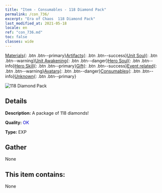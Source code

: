 ```yaml
---
title: "Item - Consumables - 118 Diamond Pack"
permalink: /con_736/
excerpt: "Era of Chaos  118 Diamond Pack"
last_modified_at: 2021-05-18
locale: en
ref: "con_736.md"
toc: false
classes: wide
---
```

 [Materials](/Items/){: .btn .btn--primary}[Artifacts](/Items/Artifacts/){: .btn .btn--success}[Unit Soul](/Items/UnitSoul/){: .btn .btn--warning}[Unit Awakening](/Items/UnitAwakening/){: .btn .btn--danger}[Hero Soul](/Items/HeroSoul/){: .btn .btn--info}[Hero Skill](/Items/HeroSkill/){: .btn .btn--primary}[Gift](/Items/Gift/){: .btn .btn--success}[Event related](/Items/Events/){: .btn .btn--warning}[Avatars](/Items/Avatars/){: .btn .btn--danger}[Consumables](/Items/Consumables/){: .btn .btn--info}[Unknown](/Items/Unknown/){: .btn .btn--primary}

 ![118 Diamond Pack](/images/t/i_tool_30272.png)

## Details
 **Description:** A package of 118 diamonds!

 **Quality:** <span style="color: #0000CD">OK</span>

 **Type:** EXP

## Gather

  None

## This item contains:

  None

